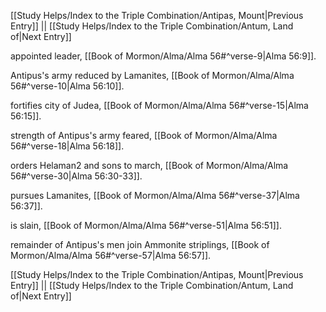 [[Study Helps/Index to the Triple Combination/Antipas, Mount|Previous Entry]]  ||  [[Study Helps/Index to the Triple Combination/Antum, Land of|Next Entry]]

 appointed leader, [[Book of Mormon/Alma/Alma 56#^verse-9|Alma 56:9]].

 Antipus's army reduced by Lamanites, [[Book of Mormon/Alma/Alma 56#^verse-10|Alma 56:10]].

 fortifies city of Judea, [[Book of Mormon/Alma/Alma 56#^verse-15|Alma 56:15]].

 strength of Antipus's army feared, [[Book of Mormon/Alma/Alma 56#^verse-18|Alma 56:18]].

 orders Helaman2 and sons to march, [[Book of Mormon/Alma/Alma 56#^verse-30|Alma 56:30-33]].

 pursues Lamanites, [[Book of Mormon/Alma/Alma 56#^verse-37|Alma 56:37]].

 is slain, [[Book of Mormon/Alma/Alma 56#^verse-51|Alma 56:51]].

 remainder of Antipus's men join Ammonite striplings, [[Book of Mormon/Alma/Alma 56#^verse-57|Alma 56:57]].

[[Study Helps/Index to the Triple Combination/Antipas, Mount|Previous Entry]]  ||  [[Study Helps/Index to the Triple Combination/Antum, Land of|Next Entry]]